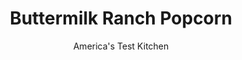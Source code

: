 ---
layout: ../../layouts/MarkdownPostLayout.astro
title: Buttermilk Ranch Popcorn
author: America's Test Kitchen
pubDate: 2023-03-15
description: "We left no kernel unpopped in our search for crispy, light stovetop popcorn."
image_url: https://res.cloudinary.com/hksqkdlah/image/upload/ar_1:1,c_fill,dpr_2.0,f_auto,fl_lossy.progressive.strip_profile,g_faces:auto,q_auto:low,w_344/10930_sfs-5-easyflavoredpopcorn-buttermilk-21
tags: ["Side Dishes","Vegetables","Vegetarian","Snacks"]
calories: 
protein: 
carbohydrates: 
fats: 
fiber: 
ingredients: ["3 tablespoons, vegetable oil","1/2 cup, popcorn kernels","2 tablespoons, unsalted butter, melted","1 tablespoon, buttermilk powder","1 tablespoon, chopped fresh cilantro","2 teaspoons, dried dill","1/4 teaspoon, garlic powder","1/4 teaspoon, onion powder","1/4 teaspoon, salt"]
serves: 
time: "20 minutes"
instructions: ["Heat oil and 3 kernels in large saucepan over medium-high heat until kernels pop. Remove pan from heat, add remaining kernels, cover, and let sit for 30 seconds.","Return pan to medium-high heat. Continue to cook with lid slightly ajar until popping slows to about 2 seconds between pops. Transfer popcorn to large bowl. Add melted butter and toss to coat popcorn. Combine buttermilk powder, cilantro, dill, garlic powder, onion powder, and salt; add to popcorn; and toss to combine. Serve."]
nutrition: undefined
notes: "You don’t need to shake the pan as the corn pops."
---